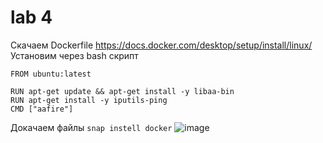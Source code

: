 # lab 4
Скачаем Dockerfile https://docs.docker.com/desktop/setup/install/linux/  
Установим через bash скрипт 
```
FROM ubuntu:latest

RUN apt-get update && apt-get install -y libaa-bin
RUN apt-get install -y iputils-ping
CMD ["aafire"]
```
Докачаем файлы ```snap instell docker```
![image](https://github.com/user-attachments/assets/69e2177c-3e60-4e81-85f0-2aaee378b549)


